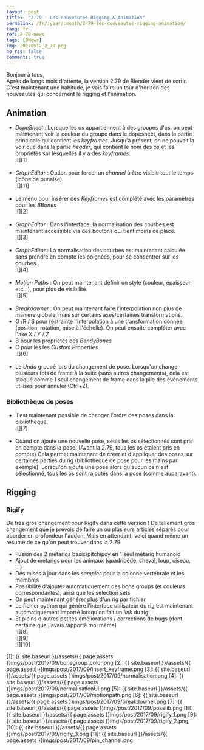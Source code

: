 ```yaml
---
layout: post
title:  "2.79 : Les nouveautés Rigging & Animation"
permalink: /fr/:year/:month/2-79-les-nouveautes-rigging-animation/
lang: fr
ref: 2-79-news
tags: [BNews]
img: 20170912_2_79.png
no_rss: false
comments: true
---
```


Bonjour à tous,  
Après de longs mois d'attente, la version 2.79 de Blender vient de sortir.  
C'est maintenant une habitude, je vais faire un tour d'horizon des nouveautés qui concernent le rigging et l'animation.  

## Animation

*  _DopeSheet_ : Lorsque les os appartiennent à des groupes d'os, on peut maintenant voir la couleur du groupe dans le dopesheet, dans la partie principale qui contient les _keyframes_. Jusqu'à présent, on ne pouvait la voir que dans la partie _header_, qui contient le nom des os et les propriétés sur lesquelles il y a des _keyframes_.  
![][1]
<br/><br/>
*  _GraphEditor_ : Option pour forcer un _channel_ à être visible tout le temps (icône de punaise)  
![][11]
<br/><br/>
*  Le menu pour insérer des _Keyframes_ est complété avec les paramètres pour les _BBones_  
![][2]
<br/><br/>
*  _GraphEditor_ : Dans l'interface, la normalisation des courbes est maintenant accessible via des boutons qui tient moins de place.  
![][3]
<br/><br/>
*  _GraphEditor_ : La normalisation des courbes est maintenant calculée sans prendre en compte les poignées, pour se concentrer sur les courbes.  
![][4]
<br/><br/>
*  _Motion Paths_ : On peut maintenant définir un style (couleur, épaisseur, etc...), pour plus de visibilité.  
![][5]
<br/><br/>
*  _Breakdowner_ : On peut maintenant faire l'interpolation non plus de manière globale, mais sur certains axes/certaines transformations.  
  *  G /R / S pour restrainte l'interpolation à une transformation donnée (position, rotation, mise à l'échelle). On peut ensuite compléter avec l'axe X / Y / Z
  *  B pour les propriétés des _BendyBones_
  *  C pour les les _Custom Properties_  
![][6]
<br/><br/>
*  Le _Undo_ groupé lors du changement de pose. Lorsqu'on change plusieurs fois de frame à la suite (sans autres changements), cela est stoqué comme 1 seul changement de frame dans la pile des évènements utilisés pour annuler (Ctrl+Z).

### Bibliothèque de poses
*  Il est maintenant possible de changer l'ordre des poses dans la bibliothèque.  
![][7]
<br/><br/>
*  Quand on ajoute une nouvelle pose, seuls les os sélectionnés sont pris en compte dans la pose. (Avant la 2.79, tous les os étaient pris en compte) Cela permet maintenant de créer et d'appliquer des poses sur certaines parties du rig (bibliothèque de pose pour les mains par exemple). Lorsqu'on ajoute une pose alors qu'aucun os n'est sélectionné, tous les os sont rajoutés dans la pose (comme auparavant).



## Rigging

### Rigify

De très gros changement pour Rigify dans cette version ! De tellement gros changement que je prévois de faire un ou plusieurs articles séparés pour aborder en profondeur l'addon. Mais en attendant, voici quand même un résumé de ce qu'on peut trouver dans la 2.79:  

*  Fusion des 2 métarigs basic/pitchipoy en 1 seul métarig humanoïd  
*  Ajout de métarigs pour les animaux (quadripède, cheval, loup, oiseau, ...)  
*  Des mises à jour dans les _samples_ pour la colonne vertébrale et les membres  
*  Possibilité d'ajouter automatiquement des bone groups (et couleurs correspondantes), ainsi que les selection sets  
*  On peut maintenant générer plus d'un rig par fichier  
*  Le fichier python qui génère l'interface utilisateur du rig est maintenant automatiquement importé lorsqu'on fait un _link_ du rig  
*  Et pleins d'autres petites améliorations / corrections de bugs (dont certains que j'avais rapporté moi même)  
![][8]  
![][9]  
![][10]  

[1]: {{ site.baseurl }}/assets/{{ page.assets }}imgs/post/2017/09/bonegroup_color.png
[2]: {{ site.baseurl }}/assets/{{ page.assets }}imgs/post/2017/09/insert_keyframe.png
[3]: {{ site.baseurl }}/assets/{{ page.assets }}imgs/post/2017/09/normalisation.png
[4]: {{ site.baseurl }}/assets/{{ page.assets }}imgs/post/2017/09/normalisationUI.png
[5]: {{ site.baseurl }}/assets/{{ page.assets }}imgs/post/2017/09/motionpath.png
[6]: {{ site.baseurl }}/assets/{{ page.assets }}imgs/post/2017/09/breakdowner.png
[7]: {{ site.baseurl }}/assets/{{ page.assets }}imgs/post/2017/09/poselib.png
[8]: {{ site.baseurl }}/assets/{{ page.assets }}imgs/post/2017/09/rigify_1.png
[9]: {{ site.baseurl }}/assets/{{ page.assets }}imgs/post/2017/09/rigify_2.png
[10]: {{ site.baseurl }}/assets/{{ page.assets }}imgs/post/2017/09/rigify_3.png
[11]: {{ site.baseurl }}/assets/{{ page.assets }}imgs/post/2017/09/pin_channel.png
